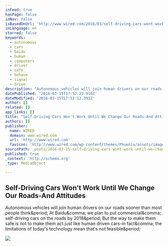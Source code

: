 ```yaml
---
inFeed: true
hasPage: false
inNav: false
isBasedOnUrl: 'http://www.wired.com/2016/03/self-driving-cars-wont-work-change-roads-attitudes/'
inLanguage: en
starred: false
keywords:
  - autonomous
  - cars
  - baidu
  - human
  - computers
  - driver
  - safe
  - behave
  - signal
  - drive
description: "Autonomous vehicles will join human drivers on our roads sooner than most people think. At Baidu, we plan to put commercial, self-driving cars on the roads by 2018. But the way to make them safe is not to make them act just like human driven cars-in fact, the limitations of today's technology mean that's not feasible."
datePublished: '2016-03-15T17:52:23.916Z'
dateModified: '2016-03-15T17:52:12.393Z'
author: []
related: []
app_links: []
title: "Self-Driving Cars Won't Work Until We Change Our Roads-And Attitudes"
authors: []
publisher:
  name: WIRED
  domain: www.wired.com
  url: 'http://www.wired.com'
  favicon: 'http://www.wired.com/wp-content/themes/Phoenix/assets/images/favicon.ico'
sourcePath: _posts/2016-03-15-self-driving-cars-wont-work-until-we-change-our-roads-and-a.md
published: true
_context: 'http://schema.org'
_type: MediaObject

---
```

<article style=""><h1>Self-Driving Cars Won't Work Until We Change Our Roads-And Attitudes</h1><p>Autonomous vehicles will join human drivers on our roads sooner than most people think&amp;period; At Baidu&amp;comma; we plan to put commercial&amp;comma; self-driving cars on the roads by 2018&amp;period; But the way to make them safe is not to make them act just like human driven cars-in fact&amp;comma; the limitations of today's technology mean that's not feasible&amp;period;</p><img src="http://www.wired.com/wp-content/uploads/2016/03/autocars-1200x630.jpg" /></article>